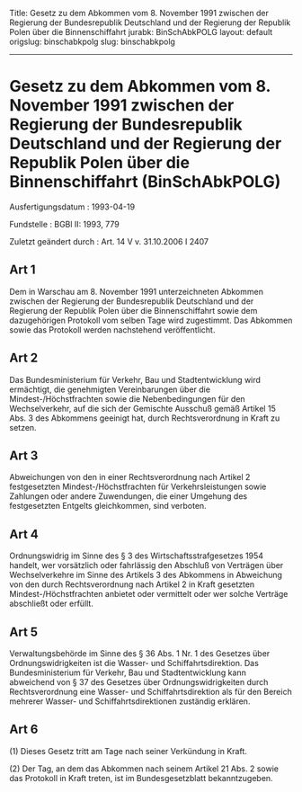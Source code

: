 Title: Gesetz zu dem Abkommen vom 8. November 1991 zwischen der Regierung der Bundesrepublik
  Deutschland und der Regierung der Republik Polen über die Binnenschiffahrt
jurabk: BinSchAbkPOLG
layout: default
origslug: binschabkpolg
slug: binschabkpolg

---

# Gesetz zu dem Abkommen vom 8. November 1991 zwischen der Regierung der Bundesrepublik Deutschland und der Regierung der Republik Polen über die Binnenschiffahrt (BinSchAbkPOLG)

Ausfertigungsdatum
:   1993-04-19

Fundstelle
:   BGBl II: 1993, 779

Zuletzt geändert durch
:   Art. 14 V v. 31.10.2006 I 2407


## Art 1

Dem in Warschau am 8. November 1991 unterzeichneten Abkommen zwischen
der Regierung der Bundesrepublik Deutschland und der Regierung der
Republik Polen über die Binnenschiffahrt sowie dem dazugehörigen
Protokoll vom selben Tage wird zugestimmt. Das Abkommen sowie das
Protokoll werden nachstehend veröffentlicht.


## Art 2

Das Bundesministerium für Verkehr, Bau und Stadtentwicklung wird
ermächtigt, die genehmigten Vereinbarungen über die
Mindest-/Höchstfrachten sowie die Nebenbedingungen für den
Wechselverkehr, auf die sich der Gemischte Ausschuß gemäß Artikel 15
Abs. 3 des Abkommens geeinigt hat, durch Rechtsverordnung in Kraft zu
setzen.


## Art 3

Abweichungen von den in einer Rechtsverordnung nach Artikel 2
festgesetzten Mindest-/Höchstfrachten für Verkehrsleistungen sowie
Zahlungen oder andere Zuwendungen, die einer Umgehung des
festgesetzten Entgelts gleichkommen, sind verboten.


## Art 4

Ordnungswidrig im Sinne des § 3 des Wirtschaftsstrafgesetzes 1954
handelt, wer vorsätzlich oder fahrlässig den Abschluß von Verträgen
über Wechselverkehre im Sinne des Artikels 3 des Abkommens in
Abweichung von den durch Rechtsverordnung nach Artikel 2 in Kraft
gesetzten Mindest-/Höchstfrachten anbietet oder vermittelt oder wer
solche Verträge abschließt oder erfüllt.


## Art 5

Verwaltungsbehörde im Sinne des § 36 Abs. 1 Nr. 1 des Gesetzes über
Ordnungswidrigkeiten ist die Wasser- und Schiffahrtsdirektion. Das
Bundesministerium für Verkehr, Bau und Stadtentwicklung kann
abweichend von § 37 des Gesetzes über Ordnungswidrigkeiten durch
Rechtsverordnung eine Wasser- und Schiffahrtsdirektion als für den
Bereich mehrerer Wasser- und Schiffahrtsdirektionen zuständig
erklären.


## Art 6

(1) Dieses Gesetz tritt am Tage nach seiner Verkündung in Kraft.

(2) Der Tag, an dem das Abkommen nach seinem Artikel 21 Abs. 2 sowie
das Protokoll in Kraft treten, ist im Bundesgesetzblatt
bekanntzugeben.

